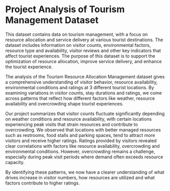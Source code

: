 # Project Analysis of Tourism Management Dataset

This dataset contains data on tourism management, with a focus on resource allocation and service delivery at various tourist destinations. The dataset includes information on visitor counts, environmental factors, resource type and availability, visitor reviews and other key indicators that affect tourist experiences. The purpose of this dataset is to support the optimization of resource allocation, improve service delivery, and enhance the tourist experience.

The analysis of the Tourism Resource Allocation Management dataset gives a comprehensive understanding of visitor behavior, resource availability, environmental conditions and ratings at 3 different tourist locations. By examining variations in visitor counts, stay durations and ratings, we come across patterns that reflect how different factors like weather, resource availability and overcrowding shape tourist experiences.

Our project summarizes that visitor counts fluctuate significantly depending on weather conditions and resource availability, with certain locations experiencing peak visits that strain resources and contribute to overcrowding. We observed that locations with better managed resources such as restrooms, food stalls and parking spaces, tend to attract more visitors and receive higher ratings. Ratings provided by visitors revealed clear correlations with factors like resource availability, overcrowding and environmental conditions. However, overcrowding remains a challenge, especially during peak visit periods where demand often exceeds resource capacity. 

By identifying these patterns, we now have a clearer understanding of what drives increase in visitor numbers, how resources are utilized and what factors contribute to higher ratings. 
